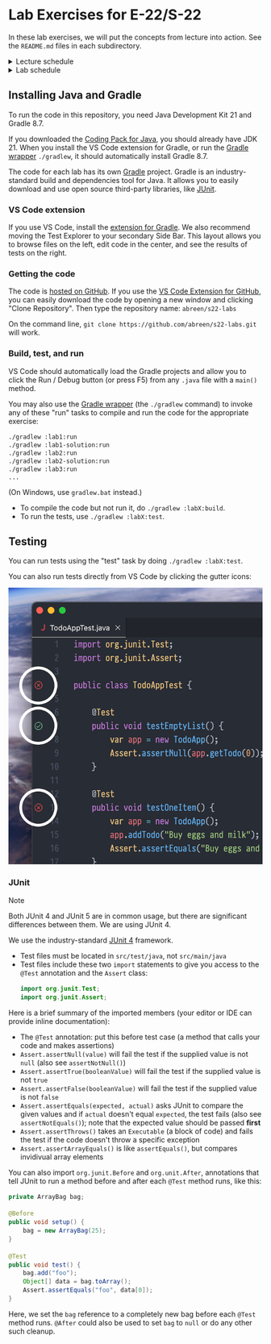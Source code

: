 # Lab Exercises for E-22/S-22

In these lab exercises, we will put the concepts from lecture into action.
See the `README.md` files in each subdirectory.

<details>

<summary>Lecture schedule</summary>

### Lectures

The topics are subject to change.

| week   | date      | lecture/lab      | topics                                              |
| ------ | --------- | ---------------- | --------------------------------------------------- |
| week 1 | June 24   | Lecture 1        | Intro, ADTs and object-oriented programming         |
|        | June 26   | Lecture 2        | Recursion and backtracking                          |
| week 2 | July 1    | Lecture 3        | Sorting and algorithm analysis (1/2)                |
|        | July 3    | Lecture 4        | Sorting and analysis (2/2), linked lists (1/2)      |
| week 3 | July 8    | Lecture 5        | Linked lists (2/2); lists, stacks & queues (1/2)    |
|        | July 10   | Lecture 6        | Lists, stacks and queues (2/2)                      |
| week 4 | July 15   | _Midterm exam_   |                                                     |
|        | July 17   | Lecture 7        | Binary trees, Huffman encoding                      |
| week 5 | July 22   | Lecture 8        | Binary search trees, balanced search trees          |
|        | July 24   | Lecture 9        | Heaps and priority queues                           |
| week 6 | July 29   | Lecture 10       | Hash tables, graphs (1/2)                           |
|        | July 31   | Lecture 11       | Graphs (2/2)                                        |
| week 7 | Aug 5\*   | _Review session_ | Practice final exam                                 |
|        | Aug 7     | _Final exam_     |                                                     |

\* Indicates a problem set due date

</details>

<details>

<summary>Lab schedule</summary>

### Labs

The topics are subject to change.

| day | date      | lecture/lab      | topics                                              |
| --- | --------- | ---------------- | --------------------------------------------------- |
| T   | June 25   | Lab 1            | To-do list, test-driven development                 |
| R   | June 27   | Lab 2            | Debugging `NQueens.java`, combination sum           |
| T   | July 2\*  | Lab 3            | Measuring runtime performance using AOP             |
| R   | July 4    | Lab 4 (recorded) | video: `partition()` trace, inferring big O         |
| T   | July 9\*  | Lab 5            | Extra generics, stacks, undo & redo?                |
| R   | July 11   | _Review session_ |                                                     |
| T   | July 16   | Lab 6            | Detecting balanced delimiters, queues?              |
| R   | July 18   | Lab 7            | `ExprTree` class, Huffman demo?                     |
| T   | July 23\* | Lab 8            | Balanced trees vs. nonbalanced, mini DB?            |
| R   | July 25   | Lab 9            | kth largest number, merging k sorted lists?         |
| T   | July 30\* | Lab 10           | Longest unique substring, log processor?            |
| R   | Aug 1     | Lab 11           | Implementing shortest path?                         |

\* Indicates a problem set due date

</details>


## Installing Java and Gradle

To run the code in this repository, you need Java Development Kit 21 and Gradle 8.7.

If you downloaded the [Coding Pack for Java][coding-pack], you should already have JDK 21.
When you install the VS Code extension for Gradle, or run the [Gradle wrapper][gradle-wrapper]
`./gradlew`, it should automatically install Gradle 8.7.

The code for each lab has its own [Gradle][gradle] project. Gradle is an
industry-standard build and dependencies tool for Java. It allows you to easily
download and use open source third-party libraries, like [JUnit][junit].


### VS Code extension

If you use VS Code, install the [extension for Gradle][gradle-extension].
We also recommend moving the Test Explorer to your secondary Side Bar.
This layout allows you to browse files on the left, edit code in the center,
and see the results of tests on the right.


### Getting the code

The code is [hosted on GitHub](https://github.com/abreen/s22-labs).
If you use the [VS Code Extension for GitHub][github-extension], you can
easily download the code by opening a new window and clicking "Clone
Repository". Then type the repository name: `abreen/s22-labs`

On the command line, `git clone https://github.com/abreen/s22-labs.git` will work.


### Build, test, and run

VS Code should automatically load the Gradle projects and allow you to click the
Run / Debug button (or press F5) from any `.java` file with a `main()` method.

You may also use the [Gradle wrapper][gradle-wrapper] (the `./gradlew` command)
to invoke any of these "run" tasks to compile and run the code for the
appropriate exercise:

    ./gradlew :lab1:run
    ./gradlew :lab1-solution:run
    ./gradlew :lab2:run
    ./gradlew :lab2-solution:run
    ./gradlew :lab3:run
    ...

(On Windows, use `gradlew.bat` instead.)

- To compile the code but not run it, do `./gradlew :labX:build`.
- To run the tests, use `./gradlew :labX:test`.


## Testing

You can run tests using the "test" task by doing `./gradlew :labX:test`.

You can also run tests directly from VS Code by clicking the gutter icons:

![The test gutter icons showing test results](gutter-icons.png)


### JUnit

> [!NOTE]
> Both JUnit 4 and JUnit 5 are in common usage, but there are significant
> differences between them. We are using JUnit 4.

We use the industry-standard [JUnit 4][junit] framework.

- Test files must be located in `src/test/java`, not `src/main/java`
- Test files include these two `import` statements to give you access to the
  `@Test` annotation and the `Assert` class:
  ```java
  import org.junit.Test;
  import org.junit.Assert;
  ```

Here is a brief summary of the imported members (your editor
or IDE can provide inline documentation):

- The `@Test` annotation: put this before test case (a method
  that calls your code and makes assertions)
- `Assert.assertNull(value)` will fail the test if the supplied
  value is not `null` (also see `assertNotNull()`)
- `Assert.assertTrue(booleanValue)` will fail the test if the
  supplied value is not `true`
- `Assert.assertFalse(booleanValue)` will fail the test if the
  supplied value is not `false`
- `Assert.assertEquals(expected, actual)` asks JUnit to compare
  the given values and if `actual` doesn't equal `expected`, the
  test fails (also see `assertNotEquals()`); note that the expected
  value should be passed **first**
- `Assert.assertThrows()` takes an `Executable` (a block of code)
  and fails the test if the code doesn't throw a specific exception
- `Assert.assertArrayEquals()` is like `assertEquals()`, but
  compares invidivual array elements

You can also import `org.junit.Before` and `org.unit.After`,
annotations that tell JUnit to run a method before and after each `@Test` method
runs, like this:

```java
private ArrayBag bag;

@Before
public void setup() {
    bag = new ArrayBag(25);
}

@Test
public void test() {
    bag.add("foo");
    Object[] data = bag.toArray();
    Assert.assertEquals("foo", data[0]);
}
```

Here, we set the `bag` reference to a completely new bag before each `@Test`
method runs. `@After` could also be used to set `bag` to `null` or do any other
such cleanup.


[gradle]: https://gradle.org/
[sdkman]: https://sdkman.io/
[gradle-extension]: https://marketplace.visualstudio.com/items?itemName=vscjava.vscode-gradle
[junit]: https://junit.org/junit4/
[coding-pack]: https://code.visualstudio.com/docs/languages/java#_install-visual-studio-code-for-java
[gradle-wrapper]: https://docs.gradle.org/current/userguide/gradle_wrapper_basics.html
[github-extension]: https://code.visualstudio.com/docs/sourcecontrol/github
